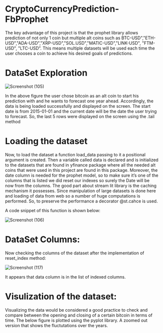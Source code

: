# CryptoCurrencyPrediction-FbProphet
The key advantage of this project is that the prophet library allows prediction of not only 1 coin but multiple alt coins such as BTC-USD","ETH-USD","ADA-USD","XRP-USD","SOL.USD","MATIC-USD","LINK-USD", "FTM-USD", "LTC-USD”. This means multiple datasets will be used each time the user chooses a coin to achieve his desired goals of predictions.
# DataSet Exploration 
![Screenshot (105)](https://user-images.githubusercontent.com/88887839/156530654-f9b5e9e5-46b2-4ae3-9cf1-04c49ce99d15.png)

In the above figure the user chose bitcoin as an alt coin to start his prediction with and he wants to forecast one year ahead. Accordingly, the data is being loaded successfully and displayed on the screen. The start date is from 2015-01-01 and the current date will be the date the user trying to forecast. So, the last 5 rows were displayed on the screen using the .tail method

# Loading the dataset

Now, to load the dataset a function load_data passing to it a positional argument is created. Then a variable called data is declared and is initialized to the datasets that are found in yfinance package where all the needed alt coins that were used in this project are found in this package. Moreover, the date column is needed for the prophet model, so to make sure it’s one of the columns that is listed we did reset our indexes so surely the Date will be now from the columns. The good part about stream lit library is the caching mechanism it possesses. Since manipulation of large datasets is done here and loading of data from web so a number of huge computations is performed. So, to preserve the performance a decorator @st.cahce is used.

A code snippet of this function is shown below:

![Screenshot (106)](https://user-images.githubusercontent.com/88887839/156532270-7dc1b395-0811-4237-be4d-b88fa3507d4f.png)

# DataSet Columns:
Now checking the columns of the dataset after the implementation of reset_index method:

![Screenshot (117)](https://user-images.githubusercontent.com/88887839/156533411-ef882139-a8a0-4794-ae3c-0f5f643b16e3.png)

It appears that data column is in the list of indexed columns. 

# Visulization of the dataset: 
Visualizing the data would be considered a good practice to check and compare between the opening and closing of a certain bitcoin in terms of time. The below figure is plotted using the pyplot library.
A zoomed out version that shows the fluctutations over the years.




